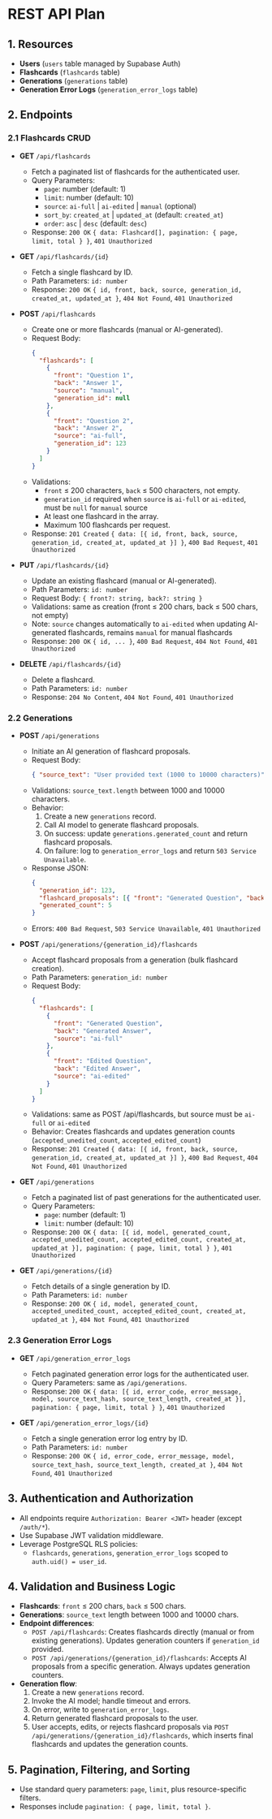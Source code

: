 # REST API Plan

## 1. Resources

- **Users** (`users` table managed by Supabase Auth)
- **Flashcards** (`flashcards` table)
- **Generations** (`generations` table)
- **Generation Error Logs** (`generation_error_logs` table)

## 2. Endpoints

### 2.1 Flashcards CRUD

- **GET** `/api/flashcards`

  - Fetch a paginated list of flashcards for the authenticated user.
  - Query Parameters:
    - `page`: number (default: 1)
    - `limit`: number (default: 10)
    - `source`: `ai-full` | `ai-edited` | `manual` (optional)
    - `sort_by`: `created_at` | `updated_at` (default: `created_at`)
    - `order`: `asc` | `desc` (default: `desc`)
  - Response: `200 OK` `{ data: Flashcard[], pagination: { page, limit, total } }`, `401 Unauthorized`

- **GET** `/api/flashcards/{id}`

  - Fetch a single flashcard by ID.
  - Path Parameters: `id: number`
  - Response: `200 OK` `{ id, front, back, source, generation_id, created_at, updated_at }`, `404 Not Found`, `401 Unauthorized`

- **POST** `/api/flashcards`

  - Create one or more flashcards (manual or AI-generated).
  - Request Body:
    ```json
    {
      "flashcards": [
        {
          "front": "Question 1",
          "back": "Answer 1",
          "source": "manual",
          "generation_id": null
        },
        {
          "front": "Question 2",
          "back": "Answer 2",
          "source": "ai-full",
          "generation_id": 123
        }
      ]
    }
    ```
  - Validations:
    - `front` ≤ 200 characters, `back` ≤ 500 characters, not empty.
    - `generation_id` required when `source` is `ai-full` or `ai-edited`, must be `null` for `manual` source
    - At least one flashcard in the array.
    - Maximum 100 flashcards per request.
  - Response: `201 Created` `{ data: [{ id, front, back, source, generation_id, created_at, updated_at }] }`, `400 Bad Request`, `401 Unauthorized`

- **PUT** `/api/flashcards/{id}`

  - Update an existing flashcard (manual or AI-generated).
  - Path Parameters: `id: number`
  - Request Body: `{ front?: string, back?: string }`
  - Validations: same as creation (front ≤ 200 chars, back ≤ 500 chars, not empty)
  - Note: `source` changes automatically to `ai-edited` when updating AI-generated flashcards, remains `manual` for manual flashcards
  - Response: `200 OK` `{ id, ... }`, `400 Bad Request`, `404 Not Found`, `401 Unauthorized`

- **DELETE** `/api/flashcards/{id}`
  - Delete a flashcard.
  - Path Parameters: `id: number`
  - Response: `204 No Content`, `404 Not Found`, `401 Unauthorized`

### 2.2 Generations

- **POST** `/api/generations`

  - Initiate an AI generation of flashcard proposals.
  - Request Body:
    ```json
    { "source_text": "User provided text (1000 to 10000 characters)" }
    ```
  - Validations: `source_text.length` between 1000 and 10000 characters.
  - Behavior:
    1. Create a new `generations` record.
    2. Call AI model to generate flashcard proposals.
    3. On success: update `generations.generated_count` and return flashcard proposals.
    4. On failure: log to `generation_error_logs` and return `503 Service Unavailable`.
  - Response JSON:
    ```json
    {
      "generation_id": 123,
      "flashcard_proposals": [{ "front": "Generated Question", "back": "Generated Answer", "source": "ai-full" }],
      "generated_count": 5
    }
    ```
  - Errors: `400 Bad Request`, `503 Service Unavailable`, `401 Unauthorized`

- **POST** `/api/generations/{generation_id}/flashcards`

  - Accept flashcard proposals from a generation (bulk flashcard creation).
  - Path Parameters: `generation_id: number`
  - Request Body:
    ```json
    {
      "flashcards": [
        {
          "front": "Generated Question",
          "back": "Generated Answer",
          "source": "ai-full"
        },
        {
          "front": "Edited Question",
          "back": "Edited Answer",
          "source": "ai-edited"
        }
      ]
    }
    ```
  - Validations: same as POST /api/flashcards, but source must be `ai-full` or `ai-edited`
  - Behavior: Creates flashcards and updates generation counts (`accepted_unedited_count`, `accepted_edited_count`)
  - Response: `201 Created` `{ data: [{ id, front, back, source, generation_id, created_at, updated_at }] }`, `400 Bad Request`, `404 Not Found`, `401 Unauthorized`

- **GET** `/api/generations`

  - Fetch a paginated list of past generations for the authenticated user.
  - Query Parameters:
    - `page`: number (default: 1)
    - `limit`: number (default: 10)
  - Response: `200 OK` `{ data: [{ id, model, generated_count, accepted_unedited_count, accepted_edited_count, created_at, updated_at }], pagination: { page, limit, total } }`, `401 Unauthorized`

- **GET** `/api/generations/{id}`
  - Fetch details of a single generation by ID.
  - Path Parameters: `id: number`
  - Response: `200 OK` `{ id, model, generated_count, accepted_unedited_count, accepted_edited_count, created_at, updated_at }`, `404 Not Found`, `401 Unauthorized`

### 2.3 Generation Error Logs

- **GET** `/api/generation_error_logs`

  - Fetch paginated generation error logs for the authenticated user.
  - Query Parameters: same as `/api/generations`.
  - Response: `200 OK` `{ data: [{ id, error_code, error_message, model, source_text_hash, source_text_length, created_at }], pagination: { page, limit, total } }`, `401 Unauthorized`

- **GET** `/api/generation_error_logs/{id}`
  - Fetch a single generation error log entry by ID.
  - Path Parameters: `id: number`
  - Response: `200 OK` `{ id, error_code, error_message, model, source_text_hash, source_text_length, created_at }`, `404 Not Found`, `401 Unauthorized`

## 3. Authentication and Authorization

- All endpoints require `Authorization: Bearer <JWT>` header (except `/auth/*`).
- Use Supabase JWT validation middleware.
- Leverage PostgreSQL RLS policies:
  - `flashcards`, `generations`, `generation_error_logs` scoped to `auth.uid() = user_id`.

## 4. Validation and Business Logic

- **Flashcards**: `front` ≤ 200 chars, `back` ≤ 500 chars.
- **Generations**: `source_text` length between 1000 and 10000 chars.
- **Endpoint differences**:
  - `POST /api/flashcards`: Creates flashcards directly (manual or from existing generations). Updates generation counters if `generation_id` provided.
  - `POST /api/generations/{generation_id}/flashcards`: Accepts AI proposals from a specific generation. Always updates generation counters.
- **Generation flow**:
  1. Create a new `generations` record.
  2. Invoke the AI model; handle timeout and errors.
  3. On error, write to `generation_error_logs`.
  4. Return generated flashcard proposals to the user.
  5. User accepts, edits, or rejects flashcard proposals via `POST /api/generations/{generation_id}/flashcards`, which inserts final flashcards and updates the generation counts.

## 5. Pagination, Filtering, and Sorting

- Use standard query parameters: `page`, `limit`, plus resource-specific filters.
- Responses include `pagination: { page, limit, total }`.
